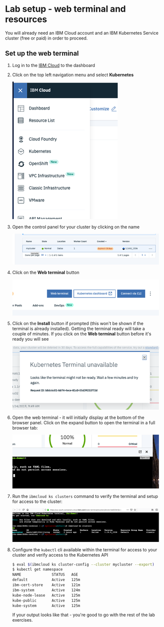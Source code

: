 # Lab setup - web terminal and resources

You will already need an IBM Cloud account and an IBM Kubernetes Service cluster (free or paid) in order to proceed.

## Set up the web terminal

1. Log in to the [IBM Cloud](https://cloud.ibm.com) to the dashboard
2. Click on the top left navigation menu and select **Kubernetes**

    ![Navigation Menu](../.gitbook/assets/navigation-menu.png)

3. Open the control panel for your cluster by clicking on the name

    ![Open Cluster](../.gitbook/assets/open-cluster.png)

4. Click on the **Web terminal** button

    ![Open Web Termina](../.gitbook/assets/open-web-terminal.png)

5. Click on the **Install** button if prompted (this won't be shown if the terminal is already installed). Getting the terminal ready will take a couple of minutes. If you click on the **Web terminal** button before it's ready you will see

    ![Kubernetes terminal unavailable](../.gitbook/assets/terminal-unavailable.png)

6. Open the web terminal - it will initially display at the bottom of the browser panel. Click on the expand button to open the terminal in a full browser tab:

    ![Expand the web terminal](../.gitbook/assets/expand-terminal.png)

7. Run the `ibmcloud ks clusters` command to verify the terminal and setup for access to the cluster:

    ![Confirm clustert access](../.gitbook/assets/terminal-ready.png)

8. Configure the `kubectl` cli available within the terminal for access to your cluster and verify access to the Kubernetes API

    ```bash
    $ eval $(ibmcloud ks cluster-config --cluster mycluster --export)
    $ kubectl get namespace
    NAME              STATUS   AGE
    default           Active   125m
    ibm-cert-store    Active   121m
    ibm-system        Active   124m
    kube-node-lease   Active   125m
    kube-public       Active   125m
    kube-system       Active   125m
    ```

    If your output looks like that - you're good to go with the rest of the lab exercises.

## 